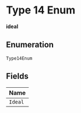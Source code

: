
# Type 14 Enum

**ideal**

## Enumeration

`Type14Enum`

## Fields

| Name |
|  --- |
| `Ideal` |

